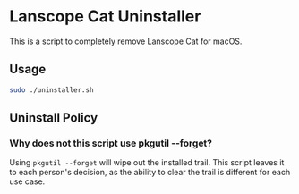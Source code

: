 # Lanscope Cat Uninstaller

This is a script to completely remove Lanscope Cat for macOS.

## Usage

```sh
sudo ./uninstaller.sh
```

## Uninstall Policy

### Why does not this script use pkgutil --forget?  

Using `pkgutil --forget` will wipe out the installed trail.
This script leaves it to each person's decision, as the ability to clear the trail is different for each use case.

